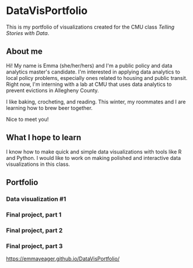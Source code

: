 # DataVisPortfolio
This is my portfolio of visualizations created for the CMU class _Telling Stories with Data_.

## About me
Hi! My name is Emma (she/her/hers) and I'm a public policy and data analytics master's candidate. I'm interested in applying data analytics to local policy problems, especially ones related to housing and public transit. Right now, I'm interning with a lab at CMU that uses data analytics to prevent evictions in Allegheny County. 

I like baking, crocheting, and reading. This winter, my roommates and I are learning how to brew beer together.  

Nice to meet you!

## What I hope to learn
I know how to make quick and simple data visualizations with tools like R and Python. I would like to work on making polished and interactive data visualizations in this class. 

## Portfolio

### Data visualization #1

### Final project, part 1

### Final project, part 2

### Final project, part 3

https://emmayeager.github.io/DataVisPortfolio/
